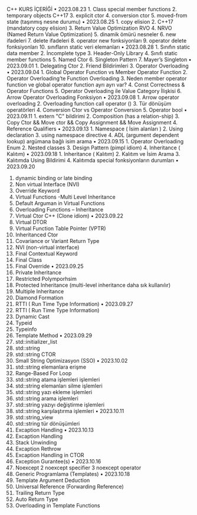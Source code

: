  C++ KURS İÇERİĞİ
•	2023.08.23
    1.	Class special member functions
    2.	temporary objects C++17
    3.	explicit ctor
    4.	conversion ctor
    5.	moved-from state (taşınmış nesne durumu)
•	2023.08.25
    1.	copy elision
    2.	C++17 (mandatory copy elision)
    3.	Return Value Optimization RVO
    4.	NRVO (Named Return Value Optimization)
    5.	dinamik ömürü nesneler
    6.	new ifadeleri
    7.	delete ifadeleri
    8.	operator new fonksiyonları
    9.	operator delete fonksiyonları
    10.	 sınıfların static veri elemanları
•	2023.08.28
    1.	Sınıfın static data member
    2.	İncomplete type
    3.	Header-Only Library
    4.	Sınıfı static member functions
    5.	Named Ctor
    6.	Singleton Pattern
    7.	Mayer’s Singleton
•	2023.09.01
    1.	Delegating Ctor
    2.	Friend Bildirimleri
    3.	Operator Overloading
•	2023.09.04
    1.	Global Operator Function vs Member Operator Function
    2.	Operator Overloading’te Function Overloading
    3.	Neden member operator function ve global operator function ayrı ayrı var?
    4.	Const Correctness & Operator Functions
    5.	Operator Overloading ile Value Category İlişkisi
    6.	Arrow Operator Overloading Fonksiyon
•	2023.09.08
    1.	Arrow operator overloading
    2.	Overloading function call operator ()
    3.	Tür dönüşüm operatörleri
    4.	Conversion Ctor vs Operator Conversion
    5.	Operator bool
•	2023.09.11
    1.	extern "C" bildirimi
    2.	Composition (has a relation-ship)
    3.	Copy Ctor && Move ctor && Copy Assignment && Move Assignment
    4.	Reference Qualifiers
•	2023.09.13
    1.	Namespace ( İsim alanları )
    2.	Using declaration
    3.	using namespace directive
    4.	ADL (argument dependent lookup) argümana bağlı isim arama
•	2023.09.15
    1.	Operator Overloading Enum
    2.	Nested classes
    3.	Design Pattern (pimpl idiom)
    4.	Inheritance ( Kalıtım)
•	2023.09.18
    1.	Inheritance ( Kalıtım)
    2.	Kalıtım ve İsim Arama
    3.	Kalıtımda Using Bildirimi
    4.	Kalıtımda special fonksiyonların durumları
•	2023.09.20
   1.	dynamic binding or late binding
   2.	Non virtual Interface (NVI)
   3.	Override Keyword
   4.	Virtual Functions -Multi Level Inheritance
   5.	Default Arguman in Virtual Functions
   6.	Overloading Functions – Inheritance
   7.	Virtual Ctor C++ (Clone idiom)
•	2023.09.22
   1.	Virtual DTOR
   2.	Virtual Function Table Pointer (VPTR)
   3.	Inheritanced Ctor
   4.	Covariance or Variant Return Type
   5.	NVI (non-virtual interface)
   6.	Final Contextual Keyword
   7.	Final Class
   8.	Final Override
•	2023.09.25
   1.	Private Inheritance
   2.	Restricted Polymporhsim
   3.	Protected Inheritance (multi-level inheritance daha sık kullanılır)
   4.	Multiple Inheritance
   5.	Diamond Formation
   6.	RTTI ( Run Time Type Information)
•	2023.09.27
   1.	RTTI ( Run Time Type Information)
   2.	Dynamic Cast
   3.	Typeid
   4.	Typeinfo
   5.	Template Method
•	2023.09.29
   1.	std::initializer_list
   2.	std::string
   3.	std::string CTOR
   4.	Small String Optimizasyon (SSO)
•	2023.10.02
  1.	std::string elemanlara erişme
  2.	Range-Based For Loop
  3.	std::string atama işlemleri işlemleri
  4.	std::string elemanları silme işlemleri
  5.	std::string yazı ekleme işlemleri
  6.	std::string arama işlemleri
  7.	std::string yazıyı değiştirme işlemleri
  8.	std::string karşılaştırma işlemleri
•	2023.10.11
  1.	std::string_view
  2.	std::string tür dönüşümleri
  3.	Excaption Handling
•	2023.10.13
  1.	Excaption Handling
  2.	Stack Unwinding
  3.	Excaption Rethrow
  4.	Excaption Handling in CTOR
  5.	Exception Gurantee(s)
•	2023.10.16
  1.	Noexcept
  2	noexcept specifier 
  3	noexcept operator
  4.	Generic Programlama (Templates)
•	2023.10.18
  1.	Template Argument Deduction
  2.	Universal Reference (Forwarding Reference)
  3.	Trailing Return Type
  4.	Auto Return Type
  5.	Overloading in Template Functions
